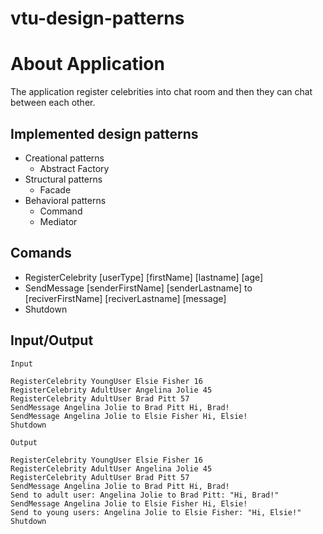 # vtu-design-patterns

# About Application
The application register celebrities into chat room and then they can chat between each other.

## Implemented design patterns
* Creational patterns
	* Abstract Factory
* Structural patterns
	* Facade
* Behavioral patterns
	* Command
	* Mediator

## Comands
* RegisterCelebrity [userType] [firstName] [lastname] [age]
* SendMessage [senderFirstName] [senderLastname] to [reciverFirstName] [reciverLastname] [message]
* Shutdown

## Input/Output
	Input

	RegisterCelebrity YoungUser Elsie Fisher 16
	RegisterCelebrity AdultUser Angelina Jolie 45
	RegisterCelebrity AdultUser Brad Pitt 57
	SendMessage Angelina Jolie to Brad Pitt Hi, Brad!
	SendMessage Angelina Jolie to Elsie Fisher Hi, Elsie!
	Shutdown

	Output

	RegisterCelebrity YoungUser Elsie Fisher 16
	RegisterCelebrity AdultUser Angelina Jolie 45
	RegisterCelebrity AdultUser Brad Pitt 57
	SendMessage Angelina Jolie to Brad Pitt Hi, Brad!
	Send to adult user: Angelina Jolie to Brad Pitt: "Hi, Brad!"
	SendMessage Angelina Jolie to Elsie Fisher Hi, Elsie!
	Send to young users: Angelina Jolie to Elsie Fisher: "Hi, Elsie!"
	Shutdown